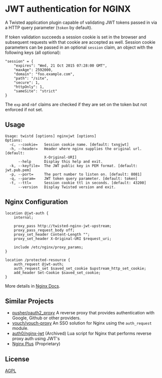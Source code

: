 JWT authentication for NGINX
============================

A Twisted application plugin capable of validating JWT tokens passed in via a
HTTP query parameter (`token` by default).

If token validation succeeds a session cookie is set in the browser and
subsequent requests with that cookie are accepted as well. Session cookie
parameters can be passed in an optional `session` claim, an object with the
following keys (all optional):

    "session" = {
        "expires": "Wed, 21 Oct 2015 07:28:00 GMT",
        "maxAge": 2592000,
        "domain": "foo.example.com",
        "path": "/site",
        "secure": 1,
        "httpOnly": 1,
        "sameSite": "strict"
    }

The `exp` and `nbf` claims are checked if they are set on the token but not
enforced if not set.

Usage
-----

```
Usage: twistd [options] nginxjwt [options]
Options:
  -c, --cookie=   Session cookie name. [default: txngjwt]
  -h, --header=   Header where nginx supplies the original url. [default:
                  X-Original-URI]
      --help      Display this help and exit.
  -k, --keyfile=  The JWT public key in PEM format. [default: jwt.pub.pem]
  -p, --port=     The port number to listen on. [default: 8081]
  -q, --param=    JWT token query parameter. [default: token]
  -t, --ttl=      Session cookie ttl in seconds. [default: 43200]
      --version   Display Twisted version and exit.
```


Nginx Configuration
-------------------

    location @jwt-auth {
        internal;

        proxy_pass http://twisted-nginx-jwt-upstream;
        proxy_pass_request_body off;
        proxy_set_header Content-Length "";
        proxy_set_header X-Original-URI $request_uri;

        include /etc/nginx/proxy_params;
    }

    location /protected-resource {
        auth_request @jwt-auth;
        auth_request_set $saved_set_cookie $upstream_http_set_cookie;
        add_header Set-Cookie $saved_set_cookie;
    }

More details in [Nginx Docs](https://docs.nginx.com/nginx/admin-guide/security-controls/configuring-subrequest-authentication/).


Similar Projects
----------------

* [pusher/oauth2_proxy](https://pusher.github.io/oauth2_proxy/)
  A reverse proxy that provides authentication with Google, Github or other
  providers.
* [vouch/vouch-proxy](https://github.com/vouch/vouch-proxy/)
  An SSO solution for Nginx using the `auth_request` module.
* [auth0/nginx-jwt](https://github.com/auth0/nginx-jwt)
  (Archived) Lua script for Nginx that performs reverse proxy auth using JWT's
* [Nginx Plus](https://www.nginx.com/blog/authenticating-api-clients-jwt-nginx-plus/)
  (Proprietary)


License
-------

[AGPL](https://www.gnu.org/licenses/agpl-3.0.en.html)
